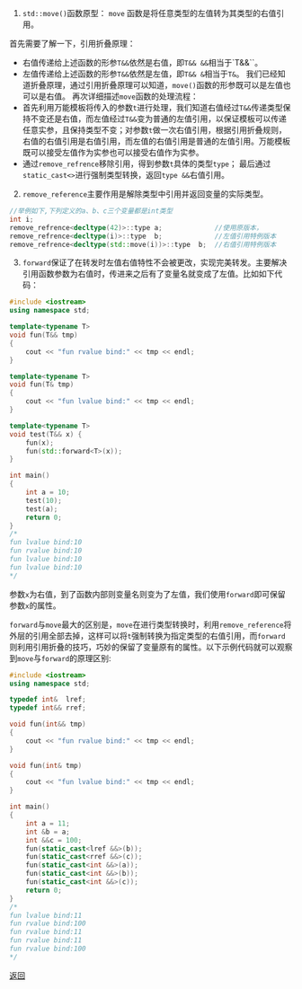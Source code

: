 1. `std::move()`函数原型：  `move` 函数是将任意类型的左值转为其类型的右值引用。

首先需要了解一下，引用折叠原理：
- 右值传递给上述函数的形参`T&&`依然是右值，即`T&& &&`相当于`T&&``。
- 左值传递给上述函数的形参`T&&`依然是左值，即`T&& &`相当于`T&`。
我们已经知道折叠原理，通过引用折叠原理可以知道，`move()`函数的形参既可以是左值也可以是右值。
再次详细描述`move`函数的处理流程：
- 首先利用万能模板将传入的参数`t`进行处理，我们知道右值经过`T&&`传递类型保持不变还是右值，而左值经过`T&&`变为普通的左值引用，以保证模板可以传递任意实参，且保持类型不变；对参数`t`做一次右值引用，根据引用折叠规则，右值的右值引用是右值引用，而左值的右值引用是普通的左值引用。万能模板既可以接受左值作为实参也可以接受右值作为实参。
- 通过`remove_refrence`移除引用，得到参数`t`具体的类型`type`；
最后通过`static_cast<>`进行强制类型转换，返回`type &&`右值引用。
2. `remove_reference`主要作用是解除类型中引用并返回变量的实际类型。
```cpp
//举例如下,下列定义的a、b、c三个变量都是int类型
int i;
remove_refrence<decltype(42)>::type a;             //使用原版本，
remove_refrence<decltype(i)>::type  b;             //左值引用特例版本
remove_refrence<decltype(std::move(i))>::type  b;  //右值引用特例版本
```
3. `forward`保证了在转发时左值右值特性不会被更改，实现完美转发。主要解决引用函数参数为右值时，传进来之后有了变量名就变成了左值。比如如下代码：
```cpp
#include <iostream>
using namespace std;

template<typename T>
void fun(T&& tmp) 
{ 
    cout << "fun rvalue bind:" << tmp << endl; 
} 

template<typename T>
void fun(T& tmp) 
{ 
    cout << "fun lvalue bind:" << tmp << endl; 
} 

template<typename T>
void test(T&& x) {
    fun(x);
    fun(std::forward<T>(x));
}

int main() 
{ 
    int a = 10;
    test(10);
    test(a);
    return 0;
}
/*
fun lvalue bind:10
fun rvalue bind:10
fun lvalue bind:10
fun lvalue bind:10
*/
```
参数`x`为右值，到了函数内部则变量名则变为了左值，我们使用`forward`即可保留参数`x`的属性。

`forward`与`move`最大的区别是，`move`在进行类型转换时，利用`remove_reference`将外层的引用全部去掉，这样可以将`t`强制转换为指定类型的右值引用，而`forward`则利用引用折叠的技巧，巧妙的保留了变量原有的属性。以下示例代码就可以观察到`move`与`forward`的原理区别:
```cpp
#include <iostream>
using namespace std;

typedef int&  lref;
typedef int&& rref;

void fun(int&& tmp) 
{ 
    cout << "fun rvalue bind:" << tmp << endl; 
} 

void fun(int& tmp) 
{ 
    cout << "fun lvalue bind:" << tmp << endl; 
} 

int main() 
{ 
    int a = 11; 
	int &b = a;
	int &&c = 100;
	fun(static_cast<lref &&>(b));
	fun(static_cast<rref &&>(c));
	fun(static_cast<int &&>(a));
	fun(static_cast<int &&>(b));
	fun(static_cast<int &&>(c));
    return 0;
}
/*
fun lvalue bind:11
fun rvalue bind:100
fun rvalue bind:11
fun rvalue bind:11
fun rvalue bind:100
*/
```

[返回](C++语言特性相关/readme)